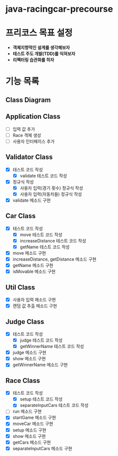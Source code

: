 # java-racingcar-precourse

# 프리코스 목표 설정

- **객체지향적인 설계를 생각해보자**
- **테스트 주도 개발(TDD)를 익혀보자**
- **리펙터링 습관화를 하자**

# 기능 목록

## Class Diagram

## Application Class

- [ ] 입력 값 추가
- [ ] Race 객체 생성
- [ ] 사용자 인터페이스 추가

## Validator Class

- [x]  테스트 코드 작성
    - [x] validate 테스트 코드 작성
- [x] 정규식 작성
    - [x] 사용자 입력(경기 횟수) 정규식 작성
    - [x] 사용자 입력(자동차들) 정규식 작성
- [x] validate 메소드 구현

## Car Class

- [x] 테스트 코드 작성
    - [x] move 테스트 코드 작성
    - [x] increaseDistance 테스트 코드 작성
    - [x] getName 테스트 코드 작성
- [x] move 메소드 구현
- [x] increaseDistance, getDistance 메소드 구현
- [x] getName 메소드 구현
- [x] isMovable 메소드 구현

## Util Class

- [x] 사용자 입력 메소드 구현
- [x] 랜덤 값 추출 메소드 구현

## Judge Class

- [x] 테스트 코드 작성
    - [x] judge 테스트 코드 작성
    - [x] getWinnerName 테스트 코드 작성
- [x] judge 메소드 구현
- [x] show 메소드 구현
- [x] getWinnerName 메소드 구현

## Race Class

- [x] 테스트 코드 작성
    - [x] setup 테스트 코드 작성
    - [x] separateInputCars 테스트 코드 작성
- [ ] run 메소드 구현
- [x] startGame 메소드 구현
- [x] moveCar 메소드 구현
- [x] setup 메소드 구현
- [x] show 메소드 구현
- [x] getCars 메소드 구현
- [x] separateInputCars 메소드 구현